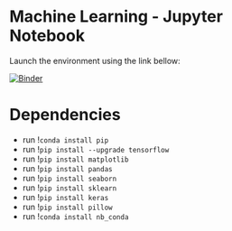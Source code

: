# Machine Learning - Jupyter Notebook

Launch the environment using the link bellow:

[![Binder](https://mybinder.org/badge_logo.svg)](https://mybinder.org/v2/gh/KLMarcos/bootcamp-image_recognition.git/master)


# Dependencies
-  run !`conda install pip`
-  run !`pip install --upgrade tensorflow`
-  run !`pip install matplotlib`
-  run !`pip install pandas`
-  run !`pip install seaborn`
-  run !`pip install sklearn`
-  run !`pip install keras`
-  run !`pip install pillow`
-  run !`conda install nb_conda`
